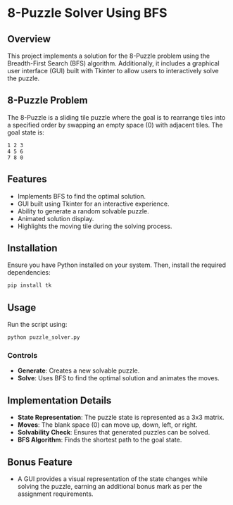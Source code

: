 # 8-Puzzle Solver Using BFS

## Overview
This project implements a solution for the 8-Puzzle problem using the Breadth-First Search (BFS) algorithm. Additionally, it includes a graphical user interface (GUI) built with Tkinter to allow users to interactively solve the puzzle.

## 8-Puzzle Problem
The 8-Puzzle is a sliding tile puzzle where the goal is to rearrange tiles into a specified order by swapping an empty space (0) with adjacent tiles. The goal state is:

```
1 2 3
4 5 6
7 8 0
```

## Features
- Implements BFS to find the optimal solution.
- GUI built using Tkinter for an interactive experience.
- Ability to generate a random solvable puzzle.
- Animated solution display.
- Highlights the moving tile during the solving process.

## Installation
Ensure you have Python installed on your system. Then, install the required dependencies:

```sh
pip install tk
```

## Usage
Run the script using:

```sh
python puzzle_solver.py
```

### Controls
- **Generate**: Creates a new solvable puzzle.
- **Solve**: Uses BFS to find the optimal solution and animates the moves.

## Implementation Details
- **State Representation**: The puzzle state is represented as a 3x3 matrix.
- **Moves**: The blank space (0) can move up, down, left, or right.
- **Solvability Check**: Ensures that generated puzzles can be solved.
- **BFS Algorithm**: Finds the shortest path to the goal state.

## Bonus Feature
- A GUI provides a visual representation of the state changes while solving the puzzle, earning an additional bonus mark as per the assignment requirements.

 

